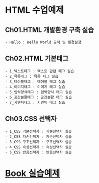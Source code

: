 # HTML 수업예제

## Ch01.HTML 개발환경 구축 실습
    - Hello : Hello World 출력 및 환경설정

## Ch02.HTML 기본태그
    - 1_텍스트태그 : 텍스트 관련 태그 실습
    - 2_목록태그 : 목록 태그 실습
    - 3_테이블태그 : 테이블 태그 실습
    - 4_이미지태그 : 이미지 태그 실습
    - 5_입력양식태그 : 입력양식 태그 실습
    - 6_공간분활태그 : 공간분활 태그 실습
    - 7_시멘틱태그 : 시멘틱 태그 실습

## Ch03.CSS 선택자
    - 1_CSS 기본선택자 : 기본선택자 실습
    - 2_CSS 자손선택자 : 자손선택자 실습
    - 3_CSS 구조선택자 : 구조선택자 실습
    - 4_CSS 속성선택자 : 속성선택자 실습
    - 5_CSS 반응선택자 : 반응선택자 실습

# [Book 실습예제](https://github.com/ooo3345sjh/HTML/tree/main/Book/MyStudy)
    
